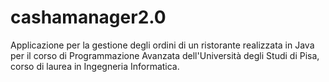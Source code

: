 # cashamanager2.0
Applicazione per la gestione degli ordini di un ristorante realizzata in Java per il corso di Programmazione Avanzata dell'Università degli Studi di Pisa, corso di laurea in Ingegneria Informatica.
